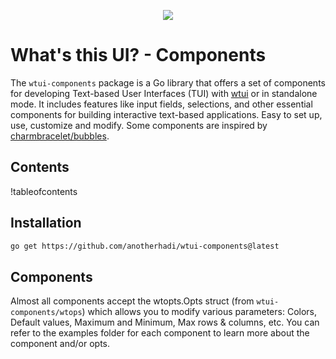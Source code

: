 <p align="center">
	<img src="https://file.anotherhadi.com/wtui-components/banner.png"
</p>

# What's this UI? - Components

The `wtui-components` package is a Go library that offers a set of components for developing Text-based User Interfaces (TUI) with [wtui](https://github.com/anotherhadi/wtui) or in standalone mode.
It includes features like input fields, selections, and other essential components for building interactive text-based applications.
Easy to set up, use, customize and modify. Some components are inspired by [charmbracelet/bubbles](https://github.com/charmbracelet/bubbles).

## Contents

!tableofcontents

## Installation

```bash
go get https://github.com/anotherhadi/wtui-components@latest
```

## Components

Almost all components accept the wtopts.Opts struct (from `wtui-components/wtops`) which allows you to modify various parameters: Colors, Default values, Maximum and Minimum, Max rows & columns, etc.
You can refer to the examples folder for each component to learn more about the component and/or opts.

